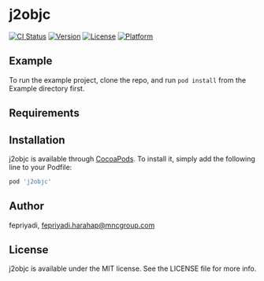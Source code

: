 # j2objc

[![CI Status](https://img.shields.io/travis/fepriyadi/j2objc.svg?style=flat)](https://travis-ci.org/fepriyadi/j2objc)
[![Version](https://img.shields.io/cocoapods/v/j2objc.svg?style=flat)](https://cocoapods.org/pods/j2objc)
[![License](https://img.shields.io/cocoapods/l/j2objc.svg?style=flat)](https://cocoapods.org/pods/j2objc)
[![Platform](https://img.shields.io/cocoapods/p/j2objc.svg?style=flat)](https://cocoapods.org/pods/j2objc)

## Example

To run the example project, clone the repo, and run `pod install` from the Example directory first.

## Requirements

## Installation

j2objc is available through [CocoaPods](https://cocoapods.org). To install
it, simply add the following line to your Podfile:

```ruby
pod 'j2objc'
```

## Author

fepriyadi, fepriyadi.harahap@mncgroup.com

## License

j2objc is available under the MIT license. See the LICENSE file for more info.
